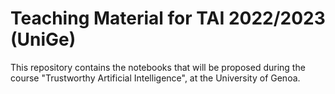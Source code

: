 # Teaching Material for TAI 2022/2023 (UniGe)

This repository contains the notebooks that will be proposed during the course "Trustworthy Artificial Intelligence", at the University of Genoa.

